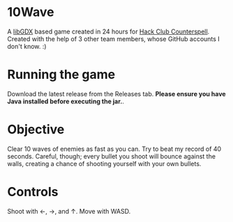 # 10Wave

A [libGDX](https://libgdx.com/) based game created in 24 hours for [Hack Club Counterspell](https://counterspell.hackclub.com/). Created with the help of 3 other team members, whose GitHub accounts I don't know. :)

# Running the game

Download the latest release from the Releases tab. **Please ensure you have Java installed before executing the jar.**.

# Objective

Clear 10 waves of enemies as fast as you can. Try to beat my record of 40 seconds. Careful, though; every bullet you shoot will bounce against the walls, creating a chance of shooting yourself with your own bullets. 

# Controls

Shoot with ←, →, and ↑. Move with WASD.
